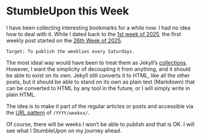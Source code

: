 # StumbleUpon this Week

I have been collecting interesting bookmarks for a while now. I had no idea how to deal with it. While I dated back to the [1st week of 2025](/2025/week1/), the first weekly post started on the [26th Week of 2025](/2025/week26/).

`Target: To publish the weeklies every Saturdays.`

The most ideal way would have been to treat them as Jekyll’s [collections](https://jekyllrb.com/docs/collections/). However, I want the simplicity of decoupling it from anything, and it should be able to exist on its own. Jekyll still converts it to HTML, like all the other posts, but it should be able to stand on its own as plain text (Markdown) that can be converted to HTML by any tool in the future, or I will simply write in plain HTML.

The idea is to make it part of the regular articles or posts and accessible via the [URL pattern](/2025/cool-uris-dont-change/) of `/YYYY/weekxx/`.

Of course, there will be weeks I won’t be able to publish and that is OK. I will see what I StumbleUpon on my journey ahead.